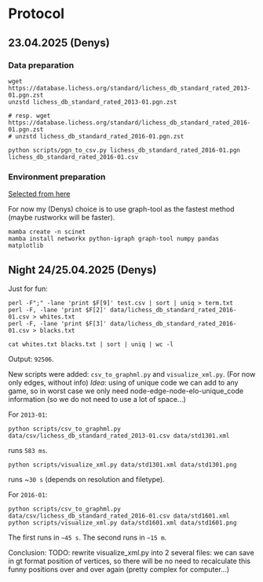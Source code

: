 # Protocol

## 23.04.2025 (Denys)

### Data preparation

```
wget https://database.lichess.org/standard/lichess_db_standard_rated_2013-01.pgn.zst
unzstd lichess_db_standard_rated_2013-01.pgn.zst

# resp. wget https://database.lichess.org/standard/lichess_db_standard_rated_2016-01.pgn.zst
# unzstd lichess_db_standard_rated_2016-01.pgn.zst
```

```
python scripts/pgn_to_csv.py lichess_db_standard_rated_2016-01.pgn lichess_db_standard_rated_2016-01.csv
```

### Environment preparation
[Selected from here](https://wiki.python.org/moin/PythonGraphLibraries)

For now my (Denys) choice is to use graph-tool as the fastest method (maybe rustworkx will be faster).

```
mamba create -n scinet
mamba install networkx python-igraph graph-tool numpy pandas matplotlib
```

## Night 24/25.04.2025 (Denys)
Just for fun: 
```
perl -F";" -lane 'print $F[9]' test.csv | sort | uniq > term.txt
perl -F, -lane 'print $F[2]' data/lichess_db_standard_rated_2016-01.csv > whites.txt
perl -F, -lane 'print $F[3]' data/lichess_db_standard_rated_2016-01.csv > blacks.txt

cat whites.txt blacks.txt | sort | uniq | wc -l
```
Output: `92506`.

New scripts were added: `csv_to_graphml.py` and `visualize_xml.py`. (For now only edges, without info)
*Idea*:  using of unique code we can add to any game, so in worst case we only need node-edge-node-elo-unique_code information (so we do not need to use a lot of space...)

For `2013-01`:
```
python scripts/csv_to_graphml.py data/csv/lichess_db_standard_rated_2013-01.csv data/std1301.xml
```
runs `583 ms`.

```
python scripts/visualize_xml.py data/std1301.xml data/std1301.png
```

runs ~`30 s` (depends on resolution and filetype).

For `2016-01`:
```
python scripts/csv_to_graphml.py data/csv/lichess_db_standard_rated_2016-01.csv data/std1601.xml
python scripts/visualize_xml.py data/std1601.xml data/std1601.png
```
The first runs in `~45 s`.
The second runs in `~15 m`.

Conclusion: TODO: rewrite visualize_xml.py into 2 several files: we can save in gt format position of vertices, so there will be no need to recalculate this funny positions over and over again (pretty complex for computer...)
